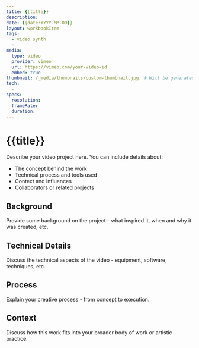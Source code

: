 ```yaml
---
title: {{title}}
description: 
date: {{date:YYYY-MM-DD}}
layout: workbookItem
tags:
  - video synth
  - 
media:
  type: video
  provider: vimeo
  url: https://vimeo.com/your-video-id
  embed: true
thumbnail: /_media/thumbnails/custom-thumbnail.jpg  # Will be generated automatically if not specified
tech:
  - 
specs:
  resolution: 
  frameRate: 
  duration: 
---
```


# {{title}}

Describe your video project here. You can include details about:

- The concept behind the work
- Technical process and tools used
- Context and influences
- Collaborators or related projects

## Background

Provide some background on the project - what inspired it, when and why it was created, etc.

## Technical Details

Discuss the technical aspects of the video - equipment, software, techniques, etc.

## Process

Explain your creative process - from concept to execution.

## Context

Discuss how this work fits into your broader body of work or artistic practice.
